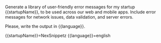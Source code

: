 Generate a library of user-friendly error messages for my startup {{startupName}}, to be used across our web and mobile apps. Include error messages for network issues, data validation, and server errors.

Please, write the output in {{language}}.

{{startupName}}=NexSnippetz
{{language}}=english
